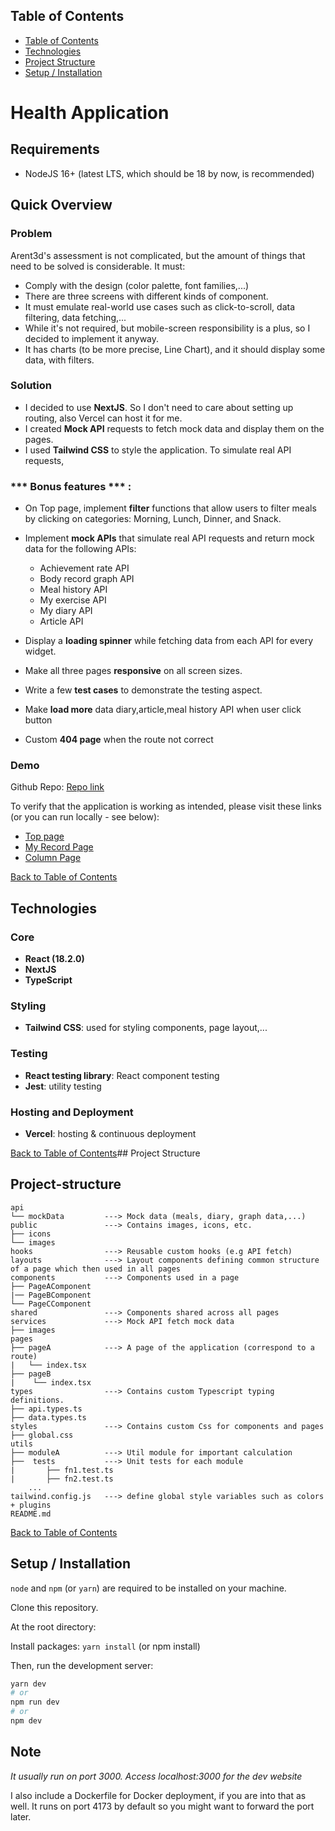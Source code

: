 ## Table of Contents

- [Table of Contents](#table-of-contents)
- [Technologies](#technologies)
- [Project Structure](#project-structure)
- [Setup / Installation](#setup--installation)

# Health Application
## Requirements

- NodeJS 16+ (latest LTS, which should be 18 by now, is recommended)

## Quick Overview

### Problem

Arent3d's assessment is not complicated, but the amount of things that need to be solved is considerable. It must:

- Comply with the design (color palette, font families,...)
- There are three screens with different kinds of component.
- It must emulate real-world use cases such as click-to-scroll, data filtering, data fetching,...
- While it's not required, but mobile-screen responsibility is a plus, so I decided to implement it anyway.
- It has charts (to be more precise, Line Chart), and it should display some data, with filters.

### Solution
- I decided to use **NextJS**. So I don't need to care about setting up routing, also Vercel can host it for me.
- I created **Mock API** requests to fetch mock data and display them on the pages.
- I used **Tailwind CSS** to style the application. To simulate real API requests, 

### \*\*\* **Bonus features** \*\*\* :

- On Top page, implement **filter** functions that allow users to filter meals by clicking on categories: Morning, Lunch, Dinner, and Snack.
- Implement **mock APIs** that simulate real API requests and return mock data for the following APIs:

  - Achievement rate API
  - Body record graph API
  - Meal history API
  - My exercise API
  - My diary API
  - Article API

- Display a **loading spinner** while fetching data from each API for every widget.
- Make all three pages **responsive** on all screen sizes.
- Write a few **test cases** to demonstrate the testing aspect.
- Make **load more** data diary,article,meal history API when user click button
- Custom **404 page** when the route not correct  

### Demo

Github Repo: [Repo link](https://github.com/phandinhhuyptit/arent-health-web-test)

To verify that the application is working as intended, please visit these links (or you can run locally - see below):

- [Top page](https://arent-health-web-test-3bje.vercel.app/)
- [My Record Page](https://arent-health-web-test-3bje.vercel.app/my-record)
- [Column Page](https://arent-health-web-test-3bje.vercel.app/column)

[Back to Table of Contents](#table-of-contents)

## Technologies

### Core

- **React (18.2.0)**
- **NextJS**
- **TypeScript**

### Styling

- **Tailwind CSS**: used for styling components, page layout,...

### Testing

- **React testing library**: React component testing
- **Jest**: utility testing

### Hosting and Deployment

- **Vercel**: hosting & continuous deployment

[Back to Table of Contents](#table-of-contents)## Project Structure

## Project-structure
```
api
└── mockData         ---> Mock data (meals, diary, graph data,...)      
public               ---> Contains images, icons, etc.
├── icons
└── images
hooks                ---> Reusable custom hooks (e.g API fetch)
layouts              ---> Layout components defining common structure of a page which then used in all pages
components           ---> Components used in a page 
├── PageAComponent
|── PageBComponent 
└── PageCComponent
shared               ---> Components shared across all pages
services             ---> Mock API fetch mock data
├── images           
pages
├── pageA            ---> A page of the application (correspond to a route)
|   └── index.tsx
├── pageB
|    └── index.tsx
types                ---> Contains custom Typescript typing definitions.
├── api.types.ts  
├── data.types.ts
styles               ---> Contains custom Css for components and pages
├── global.css       
utils
├── moduleA          ---> Util module for important calculation
├──  tests           ---> Unit tests for each module
|       ├── fn1.test.ts
|       ├── fn2.test.ts
    ...
tailwind.config.js   ---> define global style variables such as colors + plugins
README.md
```


[Back to Table of Contents](#table-of-contents)

## Setup / Installation

`node` and `npm` (or `yarn`) are required to be installed on your machine.

Clone this repository.

At the root directory:

Install packages: `yarn install` (or npm install)

Then, run the development server:

```bash
yarn dev
# or
npm run dev
# or
npm dev
```

## Note

_It usually run on port 3000. Access localhost:3000 for the dev website_

I also include a Dockerfile for Docker deployment, if you are into that as well. It runs on port 4173 by default so you might want to forward the port later.
